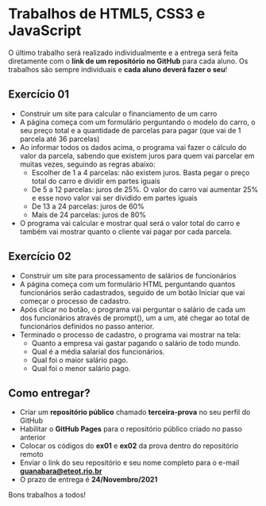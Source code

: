 # Trabalhos de HTML5, CSS3 e JavaScript


O último trabalho será realizado individualmente e a entrega será feita diretamente com o **link de um repositório no GitHub** para cada aluno. Os trabalhos são sempre individuais e **cada aluno deverá fazer o seu**! 

## Exercício 01

* Construir um site para calcular o financiamento de um carro
* A página começa com um formulário perguntando o modelo do carro, o seu preço total e a quantidade de parcelas para pagar (que vai de 1 parcela até 36 parcelas)
* Ao informar todos os dados acima, o programa vai fazer o cálculo do valor da parcela, sabendo que existem juros para quem vai parcelar em muitas vezes, seguindo as regras abaixo:
    * Escolher de 1 a 4 parcelas: não existem juros. Basta pegar o preço total do carro e dividir em partes iguais
    * De 5 a 12 parcelas: juros de 25%. O valor do carro vai aumentar 25% e esse novo valor vai ser dividido em partes iguais
    * De 13 a 24 parcelas: juros de 60%
    * Mais de 24 parcelas: juros de 80%
* O programa vai calcular e mostrar qual será o valor total do carro e também vai mostrar quanto o cliente vai pagar por cada parcela.

## Exercício 02
* Construir um site para processamento de salários de funcionários
* A página começa com um formulário HTML perguntando quantos funcionários serão cadastrados, seguido de um botão Iniciar que vai começar o processo de cadastro.
* Após clicar no botão, o programa vai perguntar o salário de cada um dos funcionários através de prompt(), um a um, até chegar ao total de funcionários definidos no passo anterior.
* Terminado o processo de cadastro, o programa vai mostrar na tela:
    * Quanto a empresa vai gastar pagando o salário de todo mundo.
    * Qual é a média salarial dos funcionários.
    * Qual foi o maior salário pago.
    * Qual foi o menor salário pago.

## Como entregar?
* Criar um **repositório público** chamado **terceira-prova** no seu perfil do GitHub
* Habilitar o **GitHub Pages** para o repositório público criado no passo anterior
* Colocar os códigos do **ex01** e **ex02** da prova dentro do repositório remoto
* Enviar o link do seu repositório e seu nome completo para o e-mail **guanabara@eteot.rio.br**
* O prazo de entrega é **24/Novembro/2021**

Bons trabalhos a todos!